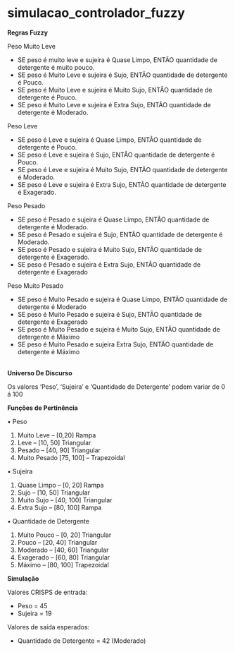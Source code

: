 # simulacao_controlador_fuzzy

<b>Regras Fuzzy</b>

Peso Muito Leve
<ul>
<li>	SE peso é muito leve e sujeira é Quase Limpo, ENTÃO quantidade de detergente é muito pouco.</li>
<li>	SE peso é Muito Leve e sujeira é Sujo, ENTÃO quantidade de detergente é Pouco.</li>
<li>	SE peso é Muito Leve e sujeira é Muito Sujo, ENTÃO quantidade de detergente é Pouco.</li>
<li> SE peso é Muito Leve e sujeira é Extra Sujo, ENTÃO quantidade de detergente é Moderado.</li>
</ul>
Peso Leve
<ul>
<li> SE peso é Leve e sujeira é Quase Limpo, ENTÃO quantidade de detergente é Pouco.</li>
<li>	SE peso é Leve e sujeira é Sujo, ENTÃO quantidade de detergente é Pouco.</li>
<li>	SE peso é Leve e sujeira é Muito Sujo, ENTÃO quantidade de detergente é Moderado.</li>
<li>	SE peso é Leve e sujeira é Extra Sujo, ENTÃO quantidade de detergente é Exagerado.</li>
</ul>
Peso Pesado
<ul>
 <li>	SE peso é Pesado e sujeira é Quase Limpo, ENTÃO quantidade de detergente é Moderado.</li>
 <li>	SE peso é Pesado e sujeira é Sujo, ENTÃO quantidade de detergente é Moderado.</li>
 <li>	SE peso é Pesado e sujeira é Muito Sujo, ENTÃO quantidade de detergente é Exagerado.</li>
 <li> SE peso é Pesado e sujeira é Extra Sujo, ENTÃO quantidade de detergente é Exagerado</li>
</ul>
Peso Muito Pesado
<ul>
 <li>	SE peso é Muito Pesado e sujeira é Quase Limpo, ENTÃO quantidade de detergente é Moderado</li>
 <li>	SE peso é Muito Pesado e sujeira é Sujo, ENTÃO quantidade de detergente é Exagerado</li>
 <li>	SE peso é Muito Pesado e sujeira é Muito Sujo, ENTÃO quantidade de detergente é Máximo</li>
 <li>	SE peso é Muito Pesado e sujeira Extra Sujo, ENTÃO quantidade de detergente é Máximo</li>
</ul>
<br>
<b>Universo De Discurso</b>
<p>Os valores ‘Peso’, ‘Sujeira’ e ‘Quantidade de Detergente’ podem variar de 0 á 100



<b>Funções de Pertinência</b>

•	Peso
1.	Muito Leve – [0,20] Rampa
2.	Leve – [10, 50] Triangular
3.	Pesado – [40, 90] Triangular
4.	Muito Pesado [75, 100] – Trapezoidal

•	Sujeira
1.	Quase Limpo – [0, 20] Rampa
2.	Sujo – [10, 50] Triangular
3.	Muito Sujo – [40, 100] Triangular
4.	Extra Sujo – [80, 100] Rampa

•	Quantidade de Detergente
1.	Muito Pouco – [0, 20]  Triangular
2.	Pouco – [20, 40]  Triangular
3.	Moderado – [40, 60]   Triangular
4.	Exagerado – [60, 80]  Triangular
5.	Máximo – [80, 100]  Trapezoidal


<b>Simulação</b>

Valores CRISPS de entrada: 
<ul>	
 <li>Peso = 45
 <li>	Sujeira = 19
</ul>  
Valores de saída esperados:
<ul>
<li>	Quantidade de Detergente = 42 (Moderado)</li>
</ul> 
